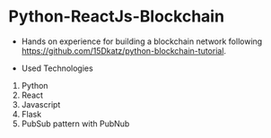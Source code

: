 # Python-ReactJs-Blockchain

- Hands on experience for building a blockchain network following https://github.com/15Dkatz/python-blockchain-tutorial. 

- Used Technologies
1. Python
2. React
3. Javascript
4. Flask
5. PubSub pattern with PubNub
